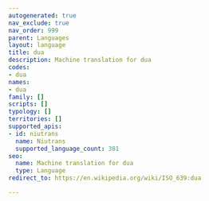 ```yaml
---
autogenerated: true
nav_exclude: true
nav_order: 999
parent: Languages
layout: language
title: dua
description: Machine translation for dua
codes:
- dua
names:
- dua
family: []
scripts: []
typology: []
territories: []
supported_apis:
- id: niutrans
  name: Niutrans
  supported_language_count: 381
seo:
  name: Machine translation for dua
  type: Language
redirect_to: https://en.wikipedia.org/wiki/ISO_639:dua

---
```


